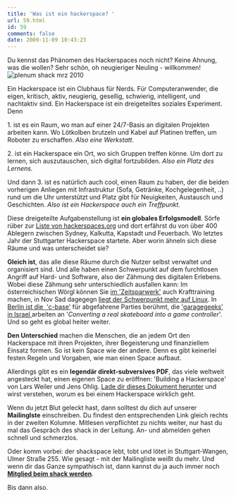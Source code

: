 ```yaml
---
title: 'Was ist ein hackerspace? '
url: 59.html
id: 59
comments: false
date: 2009-11-09 10:43:23
---
```


Du kennst das Phänomen des Hackerspaces noch nicht? Keine Ahnung, was die wollen? Sehr schön, oh neugieriger Neuling - willkommen!
![plenum shack mrz 2010](https://blog.shackspace.de/wp-content/uploads/2009/11/plenum24032010_superkleinquer.jpg "plenum24032010_superkleinquer")

Ein Hackerspace ist ein Clubhaus für Nerds. Für Computeranwender, die eigen, kritisch, aktiv, neugierig, gesellig, schwierig, intelligent, und nachtaktiv sind. Ein Hackerspace ist ein dreigeteiltes soziales Experiment. Denn

1\. ist es ein Raum, wo man auf einer 24/7-Basis an digitalen Projekten arbeiten kann. Wo Lötkolben brutzeln und Kabel auf Platinen treffen, um Roboter zu erschaffen.
_Also eine Werkstatt._

2\. ist ein Hackerspace ein Ort, wo sich Gruppen treffen könne. Um dort zu lernen, sich auszutauschen, sich digital fortzubilden.
_Also ein Platz des Lernens._

Und dann 3\. ist es natürlich auch cool, einen Raum zu haben, der die beiden vorherigen Anliegen mit Infrastruktur (Sofa, Getränke, Kochgelegenheit, ..) rund um die Uhr unterstützt und Platz gibt für Neuigkeiten, Austausch und Geschichten.
_Also ist ein Hackerspace auch ein Treffpunkt._

Diese dreigeteilte Aufgabenstellung ist **ein globales Erfolgsmodell**. Sörfe rüber zur [Liste von hackerspaces.org](http://hackerspaces.org/wiki/List_of_Hacker_Spaces) und dort erfährst du von über 400 Ablegern zwischen Sydney, Kalkutta, Kapstadt und Feuerbach. Wo letztes Jahr der Stuttgarter Hackerspace startete. Aber worin ähneln sich diese Räume und was unterscheidet sie?

**Gleich ist**, das alle diese Räume durch die Nutzer selbst verwaltet und organisiert sind.
Und alle haben einen Schwerpunkt auf dem furchtlosen Angriff auf Hard- und Software, also der Zähmung des digitalen Erlebens. Wobei diese Zähmung sehr unterschiedlich ausfallen kann: Im österreichischen Wörgl können Sie [im 'Zeitsparwerk'](http://hackerspaces.org/wiki/Zeitsparwerk) auch Krafttraining machen, in Nov Sad dagegegn [liegt der Schwerpunkt mehr auf Linux](http://www.ns-linux.org/). In [Berlin ist die  'c-base'](http://www.c-base.org/) für abgefahrene Parties berühmt, die ['garagegeeks' in Israel ](http://www.garagegeeks.org/index.html) arbeiten an '_Converting a real skateboard into a game controller_'. Und so geht es global heiter weiter.

**Den Unterschied** machen die Menschen, die an jedem Ort den Hackerspace mit ihren Projekten, ihrer Begeisterung und finanziellem Einsatz formen. So ist kein Space wie der andere. Denn es gibt keinerlei festen Regeln und Vorgaben, wie man einen Space aufbaut.

Allerdings gibt es ein **legendär direkt-subversives PDF**, das viele weltweit angesteckt hat, einen eigenen Space zu eröffnen: 'Building a Hackerspace' von Lars Weiler und Jens Ohlig. [Lade dir dieses Dokument herunter](http://events.ccc.de/congress/2007/Fahrplan/attachments/1003_Building%20a%20Hacker%20Space.pdf) und wirst verstehen, worum es bei einem Hackerspace wirklich geht.

Wenn du jetzt Blut geleckt hast, dann solltest du dich auf unserer **Mailinglste** einschreiben. Du findest den entsprechenden Link gleich rechts in der zweiten Kolumne. Mitlesen verpflichtet zu nichts weiter, nur hast du mal das Gespräch des shack in der Leitung. An- und abmelden gehen schnell und schmerzlos.

Oder komm vorbei: der shackspace lebt, tobt und lötet in Stuttgart-Wangen, Ulmer Straße 255\. Wie gesagt - mit der Mailingliste weißt du mehr. Und wenn dir das Ganze sympathisch ist, dann kannst du ja auch immer noch [**Mitglied beim shack werden**](https://blog.shackspace.de/?page_id=3515).

Bis dann also.